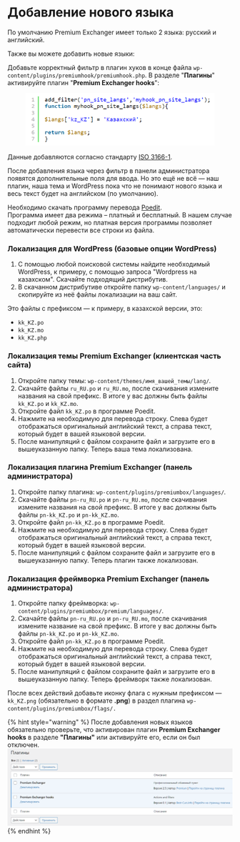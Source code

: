 # Добавление нового языка

По умолчанию Premium Exchanger имеет только 2 языка: русский и английский.

Также вы можете добавить новые языки:

Добавьте корректный фильтр в плагин хуков в конце файла `wp-content/plugins/premiumhook/premiumhook.php`. В разделе "**Плагины**" активируйте плагин "**Premium Exchanger hooks**":

<figure><img src="../../../.gitbook/assets/Screenshot_52.png" alt=""><figcaption></figcaption></figure>

Данные добавляются согласно стандарту [ISO 3166-1](https://ru.wikipedia.org/wiki/ISO_3166-1).

После добавления языка через фильтр в панели администратора появятся дополнительные поля для ввода. Но это ещё не всё — наш плагин, наша тема и WordPress пока что не понимают нового языка и весь текст будет на английском (по умолчанию).

Необходимо скачать программу перевода [Poedit](https://poedit.net/download).\
Программа имеет два режима – платный и бесплатный. В нашем случае подходит любой режим, но платная версия программы позволяет автоматически перевести все строки из файла.

### Локализация для WordPress (базовые опции WordPress)

1. С помощью любой поисковой системы найдите необходимый WordPress, к примеру, с помощью запроса "Wordpress на казахском". Скачайте подходящий дистрибутив.
2. В скачанном дистрибутиве откройте папку `wp-content/languages/` и скопируйте из неё файлы локализации на ваш сайт.

Это файлы с префиксом — к примеру, в казахской версии, это:

* `kk_KZ.po`
* `kk_KZ.mo`
* `kk_KZ.php`

### Локализация темы Premium Exchanger (клиентская часть сайта)

1. Откройте папку темы: `wp-content/themes/имя_вашей_темы/lang/`_._
2. Скачайте файлы `ru_RU.po` и `ru_RU.mo`, после скачивания измените названия на свой префикс. В итоге у вас должны быть файлы `kk_KZ.po` и `kk_KZ.mo`.
3. Откройте файл `kk_KZ.po` в программе Poedit.
4. Нажмите на необходимую для перевода строку. Слева будет отображаться оригинальный английский текст, а справа текст, который будет в вашей языковой версии.
5. После манипуляций с файлом сохраните файл и загрузите его в вышеуказанную папку. Теперь ваша тема локализована.

### Локализация плагина Premium Exchanger (панель администратора)

1. Откройте папку плагина: `wp-content/plugins/premiumbox/languages/`_._
2. Скачайте файлы `pn-ru_RU.po` и `pn-ru_RU.mo`, после скачивания измените названия на свой префикс. В итоге у вас должны быть файлы `pn-kk_KZ.po` и `pn-kk_KZ.mo`.
3. Откройте файл `pn-kk_KZ.po` в программе Poedit.
4. Нажмите на необходимую для перевода строку. Слева будет отображаться оригинальный английский текст, а справа текст, который будет в вашей языковой версии.
5. После манипуляций с файлом сохраните файл и загрузите его в вышеуказанную папку. Теперь плагин также локализован.

### Локализация фреймворка Premium Exchanger (панель администратора)

1. Откройте папку фреймворка: `wp-content/plugins/premiumbox/premium/languages/`_._
2. Скачайте файлы `pn-ru_RU.po` и `pn-ru_RU.mo`, после скачивания измените название на свой префикс. В итоге у вас должны быть файлы `pn-kk_KZ.po` и `pn-kk_KZ.mo`.
3. Откройте файл `pn-kk_KZ.po` в программе Poedit.
4. Нажмите на необходимую для перевода строку. Слева будет отображаться оригинальный английский текст, а справа текст, который будет в вашей языковой версии.
5. После манипуляций с файлом сохраните файл и загрузите его в вышеуказанную папку. Теперь фреймворк также локализован.

После всех действий добавьте иконку флага с нужным префиксом — `kk_KZ.png` (обязательно в формате **.png**) в раздел плагина `wp-content/plugins/premiumbox/flags/.`

{% hint style="warning" %}
После добавления новых языков обязательно проверьте, что активирован плагин **Premium Exchanger hooks** в разделе **"Плагины"** или активируйте его, если он был отключен.\
![](<../../../.gitbook/assets/image (1565).png>)
{% endhint %}
